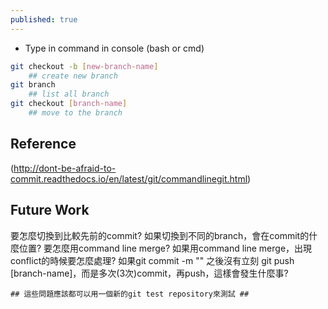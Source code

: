 ```yaml
---
published: true
---
```


* Type in command in console (bash or cmd)

```bash
git checkout -b [new-branch-name]
	## create new branch
git branch
	## list all branch
git checkout [branch-name]
	## move to the branch
```

## Reference
(http://dont-be-afraid-to-commit.readthedocs.io/en/latest/git/commandlinegit.html)


## Future Work

要怎麼切換到比較先前的commit?
如果切換到不同的branch，會在commit的什麼位置?
要怎麼用command line merge?
如果用command line merge，出現conflict的時候要怎麼處理?
如果git commit -m "" 之後沒有立刻 git push [branch-name]，而是多次(3次)commit，再push，這樣會發生什麼事?


	## 這些問題應該都可以用一個新的git test repository來測試 ##
